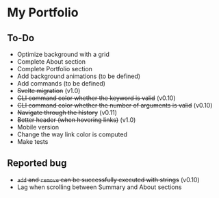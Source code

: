 # My Portfolio

## To-Do

- Optimize background with a grid
- Complete About section
- Complete Portfolio section
- Add background animations (to be defined)
- Add commands (to be defined)
- ~~Svelte migration~~ (v1.0)
- ~~CLI command color whether the keyword is valid~~ (v0.10)
- ~~CLI command color whether the number of arguments is valid~~ (v0.10)
- ~~Navigate through the history~~ (v0.11)
- ~~Better header (when hovering links)~~ (v1.0)
- Mobile version
- Change the way link color is computed
- Make tests

## Reported bug

- ~~`add` and `remove` can be successfully executed with strings~~ (v0.10)
- Lag when scrolling between Summary and About sections
